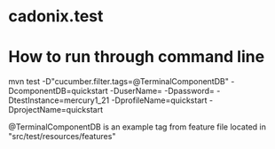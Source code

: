 # cadonix.test



# How to run through command line

mvn test -D"cucumber.filter.tags=@TerminalComponentDB" -DcomponentDB=quickstart -DuserName=<username> -Dpassword=<password> -DtestInstance=mercury1_21 -DprofileName=quickstart -DprojectName=quickstart


@TerminalComponentDB is an example tag from feature file located in "src/test/resources/features"